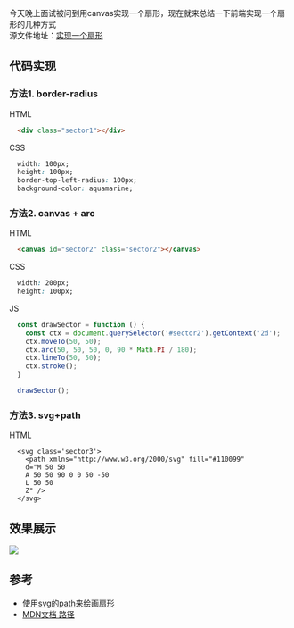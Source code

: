
今天晚上面试被问到用canvas实现一个扇形，现在就来总结一下前端实现一个扇形的几种方式  
源文件地址：[实现一个扇形](https://github.com/XingGuoZM/blog/blob/master/code/sector.html)

## 代码实现
### 方法1. border-radius
HTML
```html
  <div class="sector1"></div>
```

CSS
```css
  width: 100px;
  height: 100px;
  border-top-left-radius: 100px;
  background-color: aquamarine;
```
### 方法2. canvas + arc
HTML
```html
  <canvas id="sector2" class="sector2"></canvas>
```
CSS
```css
  width: 200px;
  height: 100px;
```
JS
```js
  const drawSector = function () {
    const ctx = document.querySelector('#sector2').getContext('2d');
    ctx.moveTo(50, 50);
    ctx.arc(50, 50, 50, 0, 90 * Math.PI / 180);
    ctx.lineTo(50, 50);
    ctx.stroke();
  }

  drawSector();
```

### 方法3. svg+path
HTML
```
  <svg class='sector3'>
    <path xmlns="http://www.w3.org/2000/svg" fill="#110099" 
    d="M 50 50 
    A 50 50 90 0 0 50 -50 
    L 50 50  
    Z" />
  </svg>
```

## 效果展示

![](https://img2020.cnblogs.com/blog/1347757/202010/1347757-20201021230319640-630683808.png)



## 参考
- [使用svg的path来绘画扇形](https://blog.51cto.com/xiaoshunzi/2349142)
- [MDN文档 路径](https://developer.mozilla.org/zh-CN/docs/Web/SVG/Tutorial/Paths)